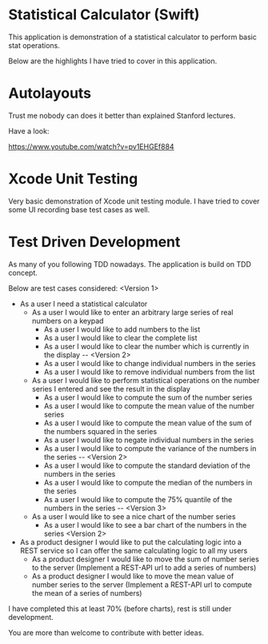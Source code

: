 # Statistical Calculator (Swift)

This application is demonstration of a statistical calculator to perform basic stat operations.

Below are the highlights I have tried to cover in this application.

# Autolayouts
Trust me nobody can does it better than explained Stanford lectures. 

Have a look:

https://www.youtube.com/watch?v=pv1EHGEf884

# Xcode Unit Testing
Very basic demonstration of Xcode unit testing module. I have tried to cover some UI recording base test cases as well.

# Test Driven Development
As many of you following TDD nowadays. The application is build on TDD concept. 

Below are test cases considered:
<Version 1>
- As a user I need a statistical calculator
  - As a user I would like to enter an arbitrary large series of real numbers on a keypad
    - As a user I would like to add numbers to the list
    - As a user I would like to clear the complete list
    - As a user I would like to clear the number which is currently in the display
    -- <Version 2>
    - As a user I would like to change individual numbers in the series
    - As a user I would like to remove individual numbers from the list
  - As a user I would like to perform statistical operations on the number series I entered and see the result in the display
    - As a user I would like to compute the sum of the number series
    - As a user I would like to compute the mean value of the number series
    - As a user I would like to compute the mean value of the sum of the numbers squared in the series
    - As a user I would like to negate individual numbers in the series
    - As a user I would like to compute the variance of the numbers in the series
    -- <Version 2>
    - As a user I would like to compute the standard deviation of the numbers in the series
    - As a user I would like to compute the median of the numbers in the series
    - As a user I would like to compute the 75% quantile of the numbers in the series
  -- <Version 3>
  - As a user I would like to see a nice chart of the number series
    - As a user I would like to see a bar chart of the numbers in the series
<Version 2>
- As a product designer I would like to put the calculating logic into a REST service so I can offer the same calculating logic to all my users
  - As a product designer I would like to move the sum of number series to the server (Implement a REST-API url to add a series of numbers)
  - As a product designer I would like to move the mean value of number series to the server (Implement a REST-API url to compute the mean of a series of numbers)

I have completed this at least 70% (before charts), rest is still under development.

You are more than welcome to contribute with better ideas.
